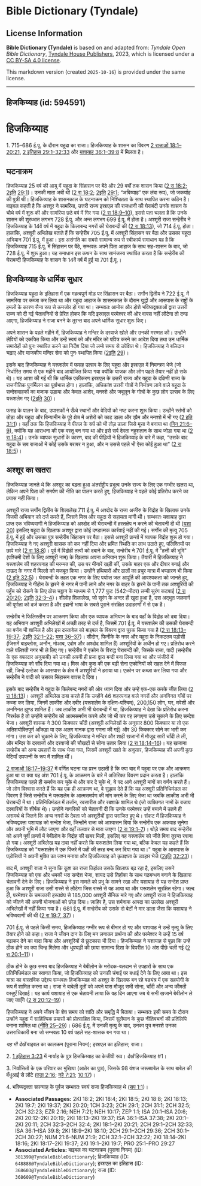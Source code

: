# Bible Dictionary (Tyndale)

## License Information

**Bible Dictionary (Tyndale)** is based on and adapted from: _Tyndale Open Bible Dictionary_, [Tyndale House Publishers](https://tyndaleopenresources.com/), 2023, which is licensed under a [CC BY-SA 4.0 license](https://creativecommons.org/licenses/by-sa/4.0/legalcode.en).

This markdown version (created `2025-10-16`) is provided under the same license.



--------------------------------

## हिजकिय्याह (id: 594591)

हिजकिय्याह
==========

1\. 715–686 ई.पू. के दौरान यहूदा का राजा। हिजकिय्याह के शासन का विवरण [2 राजाओं 18:1–20:21](https://ref.ly/2Kgs18:1-2Kgs20:21), [2 इतिहास 29:1–32:33](https://ref.ly/2Chr29:1-2Chr32:33) और [यशायाह 36:1–39:8](https://ref.ly/Isa36:1-Isa39:8) में मिलता है।

घटनाक्रम
--------

हिजकिय्याह 25 वर्ष की आयु में यहूदा के सिंहासन पर बैठे और 29 वर्षों तक शासन किया ([2 रा 18:2](https://ref.ly/2Kgs18:2); [2](https://ref.ly/2Chr29:1)[इति](https://ref.ly/2Chr29:1-2Chr32:33) [29:1](https://ref.ly/2Chr29:1))। उनकी माता अबी थी ([2 रा 18:2](https://ref.ly/2Kgs18:2); [2](https://ref.ly/2Chr29:1)[इति](https://ref.ly/2Chr29:1-2Chr32:33) [29:1](https://ref.ly/2Chr29:1); “अबिय्याह” एक लंबा रूप), जो जकर्याह की पुत्री थी। हिजकिय्याह के शासनकाल के घटनाक्रम को निश्चितता के साथ स्थापित करना कठिन है। बाइबल कहती है कि अश्शूर ने सामरिया, उत्तरी राज्य इस्राएल की राजधानी की घेराबंदी उनके शासन के चौथे वर्ष में शुरू की और सामरिया छठे वर्ष में गिर गया ([2 रा 18:9–10](https://ref.ly/2Kgs18:9-2Kgs18:10)), इससे पता चलता है कि उनके शासन की शुरुआत लगभग 728 ई.पू. और अन्त लगभग 699 ई.पू. में होता है। अश्शूरी राजा सन्हेरीब ने हिजकिय्याह के 14वें वर्ष में यहूदा के किलाबन्द नगरों की घेराबन्दी की ([2 रा 18:13](https://ref.ly/2Kgs18:13)), जो 714 ई.पू. होता। हालांकि, अश्शूरी अभिलेख बताते हैं कि सन्हेरीब 705 ई.पू. में अश्शूरी सिंहासन पर बैठा और उसका यहूदा अभियान 701 ई.पू. में हुआ। इस असंगति का सबसे सामान्य रूप से स्वीकार्य समाधान यह है कि हिजकिय्याह 715 ई.पू. में सिंहासन पर बैठे, सम्भवतः अपने पिता आहाज के साथ सह\-शासन के बाद, जो 728 ई.पू. में शुरू हुआ। यह समाधान इस कथन के साथ सामंजस्य स्थापित करता है कि सन्हेरीब की घेराबन्दी हिजकिय्याह के शासन के 14वें वर्ष में हुई या 701 ई.पू.।

हिजकिय्याह के धार्मिक सुधार
---------------------------

हिजकिय्याह यहूदा के इतिहास में एक महत्वपूर्ण मोड़ पर सिंहासन पर बैठा। सर्गोन द्वितीय ने 722 ई.पू. में सामरिया पर कब्जा कर लिया था और यहूदा आहाज के शासनकाल के दौरान युद्धों और आसपास के राष्ट्रों के हमलों के कारण सैन्य रूप से कमजोर हो गया था। सम्भवतः आमोस और होशे भविष्यद्वक्ताओं द्वारा उत्तरी राज्य को दी गई चेतावनियों से प्रेरित होकर कि यदि इस्राएल परमेश्वर की ओर वापस नहीं लौटेगा तो दण्ड आएगा, हिजकिय्याह ने राजा बनने के तुरन्त बाद अपने धार्मिक सुधार शुरू किए।

अपने शासन के पहले महीने में, हिजकिय्याह ने मन्दिर के दरवाजे खोले और उनकी मरम्मत की। उन्होंने लेवियों को एकत्रित किया और उन्हें स्वयं को और मंदिर को पवित्र करने का आदेश दिया तथा उन धार्मिक समारोहों को पुनः स्थापित करने का निर्देश दिया जो लम्बे समय से उपेक्षित थे। हिजकिय्याह ने बलिदान चढ़ाए और याजकीय मन्दिर सेवा को पुनः स्थापित किया ([2](https://ref.ly/2Chr29:1-2Chr29:36)[इति](https://ref.ly/2Chr29:1-2Chr32:33) [29](https://ref.ly/2Chr29:1-2Chr29:36))।

इसके बाद हिजकिय्याह ने यरूशलेम में फसह उत्सव के लिए यहूदा और इस्राएल में निमन्त्रण भेजे (जो निर्धारित समय से एक महीने बाद आयोजित किया गया क्योंकि याजक और लोग पहले तैयार नहीं हो सके थे)। यह आशा की गई थी कि धार्मिक एकीकरण इस्राएल के उत्तरी राज्य और यहूदा के दक्षिणी राज्य के राजनीतिक पुनर्मिलन का पूर्वाभास होगा। हालांकि, अधिकांश उत्तरी गोत्रों ने निमंत्रण लाने वाले यहूदा के सन्देशवाहकों का मजाक उड़ाया और केवल आशेर, मनश्शे और जबूलून के गोत्रों के कुछ लोग उत्सव के लिए यरूशलेम गए ([2](https://ref.ly/2Chr30:1-2Chr30:27)[इति](https://ref.ly/2Chr29:1-2Chr32:33) [30](https://ref.ly/2Chr30:1-2Chr30:27))।

फसह के पालन के बाद, उपासकों ने ऊँचे स्थानों और वेदियों को नष्ट करना शुरू किया। उन्होंने स्तंभों को तोड़ा और यहूदा और बिन्यामीन के पूरे क्षेत्र में अशेरों को काट डाला और एप्रैम और मनश्शे में भी गए ([2 इति 31:1](https://ref.ly/2Chr31:1))। यहाँ तक कि हिजकिय्याह ने पीतल के सर्प को भी तोड़ डाला जिसे मूसा ने बनाया था ([गिन 21:6–9](https://ref.ly/Num21:6-Num21:9)), क्योंकि यह आराधना की एक वस्तु बन गया था और इसे सर्प देवता नहुशतान के साथ जोड़ा गया था ([2 रा 18:4](https://ref.ly/2Kgs18:4))। उनके व्यापक सुधारों के कारण, बाद की पीढ़ियों ने हिजकिय्याह के बारे में कहा, “उसके बाद यहूदा के सब राजाओं में कोई उसके बराबर न हुआ, और न उससे पहले भी ऐसा कोई हुआ था” ([2 रा 18:5](https://ref.ly/2Kgs18:5))।

अश्शूर का खतरा
--------------

हिजकिय्याह जानते थे कि अश्शूर का बढ़ता हुआ अंतर्राष्ट्रीय प्रभुत्व उनके राज्य के लिए एक गम्भीर खतरा था, लेकिन अपने पिता की समर्पण की नीति का पालन करते हुए, हिजकिय्याह ने पहले कोई प्रतिरोध करने का प्रयास नहीं किया।

अश्शूरी राजा सर्गोन द्वितीय के शिलालेख 711 ई.पू. में अश्दोद के राजा अजीरु के विद्रोह के खिलाफ उनके विजयी अभियान को दर्ज करते हैं, जिसने मिस्र और यहूदा से सहायता मांगी थी। सम्भवतः यशायाह द्वारा प्राप्त एक भविष्यवाणी ने हिजकिय्याह को अश्दोद की घेराबन्दी में हस्तक्षेप न करने की चेतावनी दी थी ([यशा 20](https://ref.ly/Isa20:1-Isa20:6)) इसलिए यहूदा के खिलाफ अश्शूर द्वारा कोई दण्डात्मक कार्रवाई नहीं की गई। सर्गोन की मृत्यु 705 ई.पू. में हुई और उसका पुत्र सन्हेरीब सिंहासन पर बैठा। इससे अश्शूरी प्रान्तों में व्यापक विद्रोह शुरू हो गया। हिजकिय्याह ने नए अश्शूरी शासक को कर नहीं दिया और भ्रमित स्थिति का लाभ उठाते हुए, पलिश्तियों पर छापे मारे ([2 रा 18:8](https://ref.ly/2Kgs18:8))। पूर्व में विद्रोही तत्वों को दबाने के बाद, सन्हेरीब ने 701 ई.पू. में "हत्ती की भूमि" (पश्चिमी देशों के लिए अश्शूरी नाम) के खिलाफ अपना अभियान शुरू किया। तैयारी में हिजकिय्याह ने यरूशलेम की शहरपनाह की मरम्मत की, उस पर मीनारें खड़ी कीं, उसके बाहर एक और दीवार बनाई और दाऊद के नगर में मिल्लो को मजबूत किया। उन्होंने हथियारों और ढालों का प्रचुर मात्रा में भण्डारण भी किया ([2 इति 32:5](https://ref.ly/2Chr32:5))। घेराबन्दी के तहत एक नगर के लिए पर्याप्त जल आपूर्ति की आवश्यकता को जानते हुए, हिजकिय्याह ने गीहोन के झरने से नगर में पानी लाने और नगर के बाहर के झरने के पानी तक अश्शूरियों की पहुँच को रोकने के लिए ठोस चट्टान के माध्यम से 1,777 फुट (542\-मीटर) लम्बी सुरंग कटवाई ([2 रा 20:20](https://ref.ly/2Kgs20:20); [2](https://ref.ly/2Chr32:3-2Chr32:4)[इति](https://ref.ly/2Chr29:1-2Chr32:33) [32:3–4](https://ref.ly/2Chr32:3-2Chr32:4))। शीलोह शिलालेख, जो सुरंग के अन्दर ही खुदा हुआ है, उस अद्भुत जलमार्ग की पूर्णता को दर्ज करता है और इब्रानी भाषा के सबसे पुराने संरक्षित उदाहरणों में से एक है।

सन्हेरीब ने फिलिस्तीन पर आक्रमण किया और एक व्यापक अभियान के बाद वहाँ के विद्रोह को दबा दिया। यह अभियान अश्शूरी अभिलेखों में अच्छी तरह से दर्ज है, जिसमें 701 ई.पू. में यरूशलेम की उसकी घेराबन्दी का वर्णन भी शामिल है और इस दस्तावेज़ को बाइबल के विवरण द्वारा पूरक किया गया है ([2 रा 18:13–19:37](https://ref.ly/2Kgs18:13-2Kgs19:37); [2](https://ref.ly/2Chr32:1-2Chr32:22)[इति](https://ref.ly/2Chr29:1-2Chr32:33) [32:1–22](https://ref.ly/2Chr32:1-2Chr32:22); [यशा 36–37](https://ref.ly/Isa36:1-Isa37:38))। सीदोन, फिनीके के नगर और यहूदा के निकटतम पड़ोसी (जिसमें बाइब्लोस, अर्नोन, मोआब, एदोम और अश्दोद शामिल हैं) अश्शूरियों के अधीन हो गए। प्रतिरोध करने वाले पलिश्ती नगर भी ले लिए गए। सन्हेरीब ने एक्रोन के विरुद्ध घेराबन्दी की, जिसके राजा, पादी (सन्हेरीब के एक वफादार अनुयायी) को उनकी अपनी ही प्रजा द्वारा बन्दी बना लिया गया था और जंजीरों में हिजकिय्याह को सौंप दिया गया था। मिस्र और कुश की एक बड़ी सेना एक्रोनियों को राहत देने में विफल रही, जिन्हें एल्टेका के आसपास के क्षेत्र में अश्शूरियों ने हराया था। एक्रोन पर कब्ज़ा कर लिया गया और सन्हेरीब ने पादी को उसका सिंहासन वापस दे दिया।

इसके बाद सन्हेरीब ने यहूदा के किलेबन्द नगरों की ओर ध्यान दिया और उन्हें एक\-एक करके जीत लिया ([2 रा 18:13](https://ref.ly/2Kgs18:13))। अश्शूरी अभिलेख दावा करते हैं कि उन्होंने 46 शहरपनाह वाले नगरों और अनगिनत गाँवों पर कब्जा कर लिया, जिनमें लाकीश और दबीर (यरूशलेम के दक्षिण\-पश्चिम), 200,150 लोग, घर, मवेशी और अनगिनत झुण्ड शामिल हैं। जब लाकीश अभी भी घेराबन्दी में था, हिजकिय्याह ने देखा कि प्रतिरोध करना निरर्थक है तो उन्होंने सन्हेरीब को आत्मसमर्पण करने और जो भी कर वह लगाएगा उसे चुकाने के लिए सन्देश भेजा। अश्शूरी शासक ने 300 किक्कार चाँदी (अश्शूरी अभिलेखों के अनुसार 800 किक्कार या तो एक अतिशयोक्तिपूर्ण आँकड़ा या एक अलग मानक द्वारा गणना की गई) और 30 किक्कार सोने का भारी कर मांगा। उस कर को चुकाने के लिए, हिजकिय्याह ने मन्दिर और शाही खजानों में मौजूद सारी चाँदी ले ली, और मन्दिर के दरवाजों और दरवाजों की चौखटों से सोना उतार लिया ([2 रा 18:14–16](https://ref.ly/2Kgs18:14-2Kgs18:16))। यह खजाना सन्हेरीब को अन्य उपहारों के साथ भेजा गया, जिसमें अश्शूरी खाते के अनुसार, हिजकिय्याह की अपनी कुछ बेटियाँ उपपत्नी के रूप में शामिल थीं।

[2 राजाओं 18:17–19:37](https://ref.ly/2Kgs18:17-2Kgs19:37) में वर्णित घटना यह प्रश्न उठाती है कि क्या बाद में यहूदा पर एक और आक्रमण हुआ था या क्या यह अंश 701 ई.पू. के आक्रमण के बारे में अतिरिक्त विवरण प्रदान करता है। हालांकि हिजकिय्याह पहले ही समर्पण कर चुके थे और कर दे चुके थे, ये पद आगे अश्शूरी मांगों का वर्णन करते हैं। जो लोग विश्वास करते हैं कि यह एक ही आक्रमण था, वे सुझाव देते हैं कि यह अश्शूरी प्रतिनिधिमंडल का विवरण है जिसे सन्हेरीब ने यरूशलेम के आत्मसमर्पण की मांग करने के लिए भेजा था जबकि लाकीश अभी भी घेराबन्दी में था। प्रतिनिधिमंडल में तर्त्तान, रबसारीस और रबशाके शामिल थे (जो व्यक्तिगत नामों के बजाय दरबारियों के शीर्षक थे)। उन्होंने नागरिकों को चेतावनी दी कि उनके परमेश्वर उन्हें बचाने में उतने ही असमर्थ थे जितने कि अन्य नगरों के देवता जो अश्शूरीयों द्वारा पराजित हुए थे। संकट में हिजकिय्याह ने भविष्यद्वक्ता यशायाह को सन्देश भेजा, जिन्होंने राजा को आश्वासन दिया कि सन्हेरीब एक अफवाह सुनेगा और अपनी भूमि में लौट जाएगा और वहाँ तलवार से मारा जाएगा ([2 रा 19:1–7](https://ref.ly/2Kgs19:1-2Kgs19:7))। थोड़े समय बाद सन्हेरीब को अपने पूर्वी प्रान्तों में बेबीलोन के विद्रोह की खबर मिली, इसलिए वह यरूशलेम को जीते बिना तुरन्त रवाना हो गया। अश्शूरी अभिलेख यह दावा नहीं करते कि यरूशलेम लिया गया था, बल्कि केवल यह कहते हैं कि हिजकिय्याह को "यरूशलेम में एक पिंजरे में पक्षी की तरह बन्द कर दिया गया था।" यहूदा के आसपास के पड़ोसियों ने अपनी मुक्ति का जश्न मनाया और हिजकिय्याह को कृतज्ञता के उपहार भेजे ([2](https://ref.ly/2Chr32:23)[इति](https://ref.ly/2Chr29:1-2Chr32:33) [32:23](https://ref.ly/2Chr32:23))।

बाद में, अश्शूरी राजा ने सुना कि कूश का राजा तिर्हाका उसके खिलाफ बढ़ रहा है, इसलिए उसने हिजकिय्याह को एक और धमकी भरा सन्देश भेजा, शायद उसे तिर्हाका के साथ गठबन्धन बनाने के खिलाफ चेतावनी देने के लिए। हिजकिय्याह ने इस मामले को प्रभु के सामने रखा और यशायाह से यह सन्देश प्राप्त हुआ कि अश्शूरी राजा उसी रास्ते से लौटेगा जिस रास्ते से वह आया था और यरूशलेम सुरक्षित रहेगा। जल्द ही, परमेश्वर के चमत्कारी हस्तक्षेप से 185,000 अश्शूरी सैनिक मारे गए और अश्शूरी राजा ने हिजकिय्याह को जीतने की अपनी योजनाओं को छोड़ दिया। ज़ाहिर है, उस शर्मनाक आपदा का उल्लेख अश्शूरी अभिलेखों में नहीं किया गया है। 681 ई.पू. में सन्हेरीब को उसके दो बेटों ने मार डाला जैसा कि यशायाह ने भविष्यवाणी की थी ([2 रा 19:7, 37](https://ref.ly/2Kgs19:7,2Kgs19:37))।

701 ई.पू. से पहले किसी समय, हिजकिय्याह गम्भीर रूप से बीमार हो गए और यशायाह ने उन्हें मृत्यु के लिए तैयार होने को कहा। राजा ने जीवन दान के लिए मन लगाकर प्रार्थना की और परमेश्वर ने उन्हें 15 वर्ष बढ़ाकर देने का वादा किया और अश्शूरियों से छुटकारा भी दिया। हिजकिय्याह ने यशायाह से पूछा कि उन्हें ठीक होने का क्या चिन्ह मिलेगा और धूपघड़ी की छाया सामान्य दिशा के विपरीत 10 अंश पीछे चली गई ([2 रा 20:1–11](https://ref.ly/2Kgs20:1-2Kgs20:11))।

ठीक होने के कुछ समय बाद हिजकिय्याह ने बेबीलोन के मरोदक\-बलदान से उपहारों के साथ एक प्रतिनिधिमंडल का स्वागत किया, जो हिजकिय्याह को उनकी चंगाई पर बधाई देने के लिए आया था। इस यात्रा का वास्तविक उद्देश्य सम्भवतः हिजकिय्याह को अश्शूर के खिलाफ बन रहे षड्यंत्र में एक सहयोगी के रूप में शामिल करना था। राजा ने बाबेली दूतों को अपने पास मौजूद सभी सोना, चाँदी और अन्य कीमती वस्तुएँ दिखाई। यह कार्य यशायाह से एक चेतावनी लाया कि वह दिन आएगा जब ये सभी खजाने बेबीलोन ले जाए जाएँगे ([2 रा 20:12–19](https://ref.ly/2Kgs20:12-2Kgs20:19))।

हिजकिय्याह ने अपने जीवन के शेष समय को शांति और समृद्धि में बिताया। सम्भवतः इसी समय के दौरान उन्होंने यहूदा में साहित्यिक प्रयासों को प्रोत्साहित किया, जिसमें सुलैमान के कुछ नीतिवचनों की प्रतिलिपि बनाना शामिल था ([नीति 25–29](https://ref.ly/Prov25:1-Prov29:27))। 686 ई.पू. में उनकी मृत्यु के बाद, उनका पुत्र मनश्शे उनका उत्तराधिकारी बना जो सम्भवतः 10 वर्ष पहले सह\-शासक बन गया था।

*यह भी देखें* बाइबल का कालक्रम (पुराना नियम); इस्राएल का इतिहास; राजा।

2\. [1 इतिहास 3:23](https://ref.ly/1Chr3:23) में नार्याह के पुत्र हिजकिय्याह का केजीवी रूप। *देखें* हिजकिय्याह \#1।

3\. निर्वासितों के एक परिवार का मुखिया (आतेर का पुत्र), जिसके 98 वंशज जरूब्बाबेल के साथ बाबेल की बँधुआई से लौटे ([एज्रा 2:16](https://ref.ly/Ezra2:16); [नहे 7:21](https://ref.ly/Neh7:21); [10:17](https://ref.ly/Neh10:17))।

4\. भविष्यद्वक्ता सपन्याह के पूर्वज सम्भवतः स्वयं राजा हिजकिय्याह थे ([सप 1:1](https://ref.ly/Zeph1:1))।

* **Associated Passages:** 2KI 18:2; 2KI 18:4; 2KI 18:5; 2KI 18:8; 2KI 18:13; 2KI 19:7; 2KI 19:37; 2KI 20:20; 1CH 3:23; 2CH 29:1; 2CH 31:1; 2CH 32:5; 2CH 32:23; EZR 2:16; NEH 7:21; NEH 10:17; ZEP 1:1; ISA 20:1–ISA 20:6; 2KI 20:12–2KI 20:19; 2KI 18:13–2KI 19:37; ISA 36:1–ISA 37:38; 2KI 20:1–2KI 20:11; 2CH 32:3–2CH 32:4; 2KI 18:1–2KI 20:21; 2CH 29:1–2CH 32:33; ISA 36:1–ISA 39:8; 2KI 18:9–2KI 18:10; 2CH 29:1–2CH 29:36; 2CH 30:1–2CH 30:27; NUM 21:6–NUM 21:9; 2CH 32:1–2CH 32:22; 2KI 18:14–2KI 18:16; 2KI 18:17–2KI 19:37; 2KI 19:1–2KI 19:7; PRO 25:1–PRO 29:27
* **Associated Articles:** बाइबल का घटनाक्रम (पुराना नियम) (ID: `381399@TyndaleBibleDictionary`); हिजकिय्याह (ID: `648888@TyndaleBibleDictionary`); इस्राएल का इतिहास  (ID: `368603@TyndaleBibleDictionary`); राजा (ID: `368609@TyndaleBibleDictionary`)

